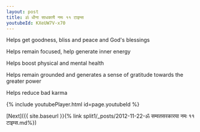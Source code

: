 ```yaml
---
layout: post
title: ॐ धीना साधकायै नमः ११ टाइम्स
youtubeId: KXeUW7V-x70
---
```

 
 
Helps get goodness, bliss and peace and God's blessings
 
Helps remain focused, help generate inner energy 
 
Helps boost physical and mental health 
 
Helps remain grounded and generates a sense of gratitude towards the greater power 
 
Helps reduce bad karma
 
 
 
 


{% include youtubePlayer.html id=page.youtubeId %}
 
[Next]({{ site.baseurl }}{% link  split1/_posts/2012-11-22-ॐ सम्वतसरकारया नमः ११ टाइम्स.md%})
 

